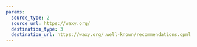 ```yaml
---
params:
  source_type: 2
  source_url: https://waxy.org/
  destination_type: 3
  destination_url: https://waxy.org/.well-known/recommendations.opml
---
```

